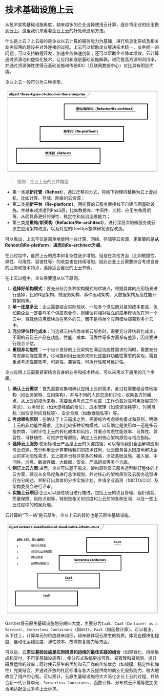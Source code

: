 # 技术基础设施上云

从技术架构基础设施角度，越来越多的企业选择使用云计算，逐步将企业的应用搬到云上。这里我们来看看企业上云的好处和通用方法。

什么是上云？上云指的是企业以云计算的服务能力为基础，进行信息化系统及相关业务应用的建设并对外连接的过程。上云可以帮助企业解决技术统一、业务统一的问题；可以支持敏捷开发，加速业务快速创新；还可以帮助企业降本增效。云计算通过资源池和虚拟化技术，让应用和底层基础设施解耦，进而提高资源的利用率，并通过资源弹性使得云基础设施和传统IDC（互联网数据中心）对比具有明显优势。

企业上云一般可分为三种类型。

![企业上云的三种类型](images/Three-types-of-cloud-in-the-enterprise.png)

> 图例：企业上云的三种类型

- 第一类是**新托管（Rehost）**，通过迁移的方式，将线下物理机替换为云上虚拟机，比如计算、存储、网络的云资源；
- 第二类是**新平台（Re-platform）**，用托管的云服务替换线下自建应用基础设施，并越来越渗透到PaaS层，比如数据库、中间件、监控、应用生命周期等，从而具备更好的弹性、稳定性和自治运维能力；
- 第三类是**重构/新架构（Refactor/Re-architect）**，进行深层次的微服务或云原生应用架构改造，以及对应的DevOps整体研发流程改造。

可以看出，上云不仅是简单地使用一些计算、网络、存储等云资源，更重要的是**从Rehost向Re-platform，进而向Re-architect升级**。

在此过程中，虽然上云的成本和复杂性逐步增加，但是在其他方面（比如敏捷性、弹性、可用性、容错性等）的收益也在持续增加，因此企业上云需要综合考虑自身的业务和技术特点，选择适合自己的上云节奏。

在上云过程中，企业需要遵从以下原则。

1. **选择好架构模式**：要充分结合各种架构模式的优缺点，根据具体的应用场景进行选择，比如N层架构、微服务架构、事件驱动架构、大数据架构及高性能计算架构等。
2. **单一还是多云**：企业需要结合实际现状，一般多个供应商对接的成本更高，但如果企业一定要与多个供应商合作，则建议将相对独立的应用模块放在同一个云中，将其他应用模块放在另外的云，而不是将单个应用模块部署到多个云中。
3. **充分评估转化成本**：当选择云供应商或者云服务时，需要充分评估转化成本，不同的云及云产品在功能、性能、成本、可靠性等多方面都有差异，因此要进行综合评估。
4. **重视非功能性**：一个设计良好的上云架构在满足功能性需求的同时，需要充分考虑非功能性需求，尽可能利用云服务来简化这些非功能性需求的实现，需要重点考虑性能效率、可靠性、兼容性、可执行性和可维护性。

企业应用上云需要紧密结合自身的业务和技术特点，可以采用以下通用的几个步骤。

1. **确认上云需求**：首先需要收集和确认应用上云的需求。此过程需要结合其他架构（如业务架构、应用架构），并与不同的人员交流和讨论，收集各方的痛点。从上云的视角来看，需要重点考虑工作负载（工作负载对高可用及容灾的需求）、业务增长（如大促峰值的增长）、成本管理（如资源消耗等）、时间目标（如恢复时间目标等）、安全合规（如数据隐私等）等。
2. **考虑架构原则**：在确认了上云需求之后，需要综合考虑架构模式和原则，明确上云的非功能性需求，比如比较多种架构模式，以及确定是使用单一还是多云提供商，同时评估上云的转化成本和风险，并重点考虑性能效率、可靠性、兼容性、可移植性、可维护性等原则，确定上云的核心架构原则与相应指标。
3. **选择云上服务**:使用标准云产品是上云的关键路径，可以帮助我们全面解耦应用与云资源，充分利用云计算带给我们的技术红利，让云服务最大限度地解决企业的非功能性需求。云上服务也有非常多的种类，涉及基础设施、接入层、中间件、消息、数据存储、大数据、安全、产品研发等多个方面。
4. **制订上云方案**:进而，企业可以基于需求、架构原则及云服务选型制订整体的上云方案，建议从全局视角进行总体规划，并对核心的架构原则及云服务选型进行充分阐述，并制订出具体的分步实施计划，并请企业高层（如CTO/CIO）及架构委员会进行评审。
5. **实施上云项目**:企业可以通过项目进行推进，包括上云的项目管理、组织流程、质量保障、风险识别等，特别是相关的进度和上云前的各种压测，以及一些上云过程中的预案处理。

云计算的“下一站”是云原生，企业上云的趋势也是云原生基础设施。

![Gartner对云原生基础设施的分类](images/Gartner's-classification-of-cloud-native-infrastructure.png)

Gartner将云原生基础设施划分成四大类，主要分为`IaaS`、`CaaS（Container as a Service）`、`Serverless Containers`（如`ASI`）、`FaaS`（如函数计算）。可以看出，从下往上，计算单元的粒度越来越细，越来越体现云原生的特质，体现在模块化程度、自动化运维程度、弹性效率、故障恢复能力等方面。

可以说，云**原生基础设施是应用研发和运维的最佳实践的组合**（如容器化、持续集成和交付、不可变基础设施等），使分布式系统更加可靠、易管理和易观测，提升研发运维的效率；同时使云原生的优势和云厂商的传统优势（如规模、稳定性和弹性）完美结合，并通过开放的社区标准与各大云提供商的商业化服务能力，极大地改变了用户的心智。可以预计，云原生基础设施将大大简化企业上云的过程，并结合新一代计算单元、`Serverless Containers`、函数计算、分布式云环境等更加灵活地适配企业多种上云诉求。
